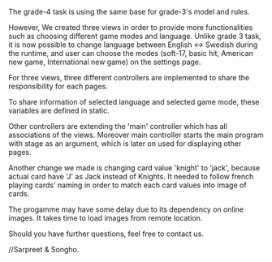 The grade-4 task is using the same base for grade-3's model and rules.

However, We created three views in order to provide more functionalities such as choosing different game modes and language.
Unlike grade 3 task, it is now possible to change language between English <-> Swedish during the runtime,
and user can choose the modes (soft-17, basic hit, American new game, International new game) on the settings page.

For three views, three different controllers are implemented to share the responsibility for each pages.

To share information of selected language and selected game mode, these variables are defined in static.

Other controllers are extending the 'main' controller which has all associations of the views.
Moreover main controller starts the main program with stage as an argument, which is later on used for displaying other pages.

Another change we made is changing card value 'knight' to 'jack', because actual card have 'J' as Jack instead of Knights.
It needed to follow french playing cards' naming in order to match each card values into image of cards.

The progamme may have some delay due to its dependency on online images. It takes time to load images from remote location.

Should you have further questions, feel free to contact us.

//Sarpreet & Songho.
